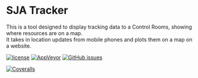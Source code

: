 # SJA Tracker

This is a tool designed to display tracking data to a Control Rooms, showing where resources are on a map.  
It takes in location updates from mobile phones and plots them on a map on a website.

[![license](https://img.shields.io/github/license/trichards57/new-bike-tracker.svg?maxAge=2592000)](https://github.com/trichards57/new-bike-tracker/blob/master/LICENSE.md)
[![AppVeyor](https://img.shields.io/appveyor/ci/trichards57/new-bike-tracker.svg?maxAge=2592000)](https://ci.appveyor.com/project/trichards57/new-bike-tracker)
[![GitHub issues](https://img.shields.io/github/issues/trichards57/new-bike-tracker.svg?maxAge=2592000)]()

[![Coveralls](https://img.shields.io/coveralls/trichards57/new-bike-tracker.svg?maxAge=2592000)]()
